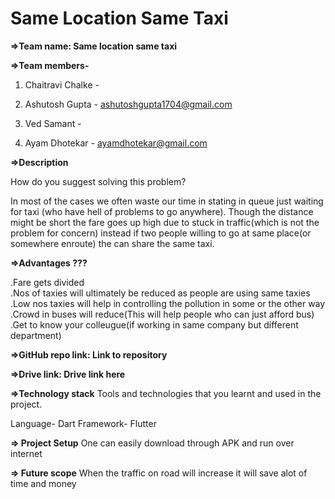 # Same Location Same Taxi

**=>Team name: Same location same taxi**

**=>Team members-**

1. Chaitravi Chalke -

2. Ashutosh Gupta - ashutoshgupta1704@gmail.com

3. Ved Samant -

4. Ayam Dhotekar - ayamdhotekar@gmail.com

**=>Description**

How do you suggest solving this problem?

In most of the cases we often waste our time in stating in queue just waiting for taxi (who have hell of problems to go anywhere). Though the distance might be short the fare goes up high due to stuck in traffic(which is not the problem for concern) instead if two people willing to go at same place(or somewhere enroute) the can share the same taxi.


**=>Advantages ???**

.Fare gets divided  
.Nos of taxies will ultimately be reduced as people are using same taxies
.Low nos taxies will help in controlling the pollution in some or the other way
.Crowd in buses will reduce(This will help people who can just afford bus)
.Get to know your colleugue(if working in same company but different department)


**=>GitHub repo link: Link to repository**

**=>Drive link: Drive link here**

**=>Technology stack**
Tools and technologies that you learnt and used in the project.

Language- Dart
Framework- Flutter

**=> Project Setup**
One can easily download through APK and run over internet

**=> Future scope**
When the traffic on road will increase it will save alot of time and money
